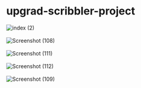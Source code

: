 # upgrad-scribbler-project

![index (2)](https://user-images.githubusercontent.com/72148597/104352202-62d54c80-552c-11eb-9e99-00d4037efd0f.png)
<br>
<br>
![Screenshot (108)](https://user-images.githubusercontent.com/72148597/104352719-0888bb80-552d-11eb-9b61-3c8fd03c8f4e.png)
<br>
<br>
![Screenshot (111)](https://user-images.githubusercontent.com/72148597/104353276-b98f5600-552d-11eb-8b35-74aa2cc8788d.png)
<br>
<br>
![Screenshot (112)](https://user-images.githubusercontent.com/72148597/104353547-02470f00-552e-11eb-9215-a27ff992dd37.png)
<br>
<br>
![Screenshot (109)](https://user-images.githubusercontent.com/72148597/104354146-ca8c9700-552e-11eb-90ea-08497a3920a4.png)

